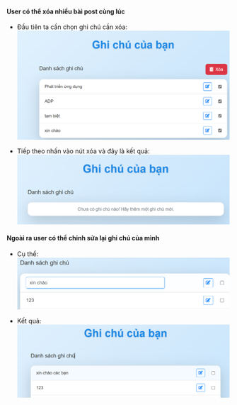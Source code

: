 #### User có thể xóa nhiều bài post cùng lúc

- Đầu tiên ta cần chọn ghi chú cần xóa:  
  ![alt text](images/chonanh.png)

- Tiếp theo nhấn vào nút xóa và đây là kết quả:
  ![alt text](images/ketqua.png)

#### Ngoài ra user có thể chỉnh sửa lại ghi chú của mình

- Cụ thể:
  ![alt text](images/chinhsua.png)

- Kết quả:
  ![alt text](images/results.png)
